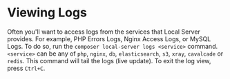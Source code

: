 # Viewing Logs

Often you'll want to access logs from the services that Local Server provides. For example, PHP Errors Logs, Nginx Access Logs, or MySQL Logs. To do so, run the `composer local-server logs <service>` command. `<service>` can be any of `php`, `nginx`, `db`, `elasticsearch`, `s3`, `xray`, `cavalcade` or `redis`. This command will tail the logs (live update). To exit the log view, press `Ctrl+C`.
